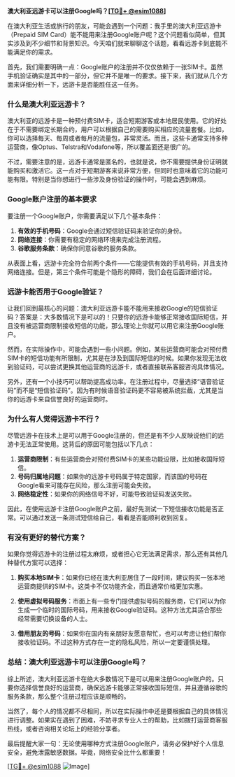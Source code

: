 **澳大利亚远游卡可以注册Google吗？[[TG💪+ @esim1088](https://t.me/s/esim1088)]**

在澳大利亚生活或旅行的朋友，可能会遇到一个问题：我手里的澳大利亚远游卡（Prepaid SIM Card）能不能用来注册Google账户呢？这个问题看似简单，但其实涉及到不少细节和背景知识。今天咱们就来聊聊这个话题，看看远游卡到底能不能满足你的需求。

首先，我们需要明确一点：Google账户的注册并不仅仅依赖于一张SIM卡。虽然手机验证确实是其中的一部分，但它并不是唯一的要求。接下来，我们就从几个方面来详细分析一下，远游卡是否能胜任这一任务。

### **什么是澳大利亚远游卡？**

澳大利亚的远游卡是一种预付费SIM卡，适合短期游客或本地居民使用。它的好处在于不需要绑定长期合约，用户可以根据自己的需要购买相应的流量套餐。比如，你可以选择每天、每周或者每月的流量包，非常灵活。而且，这些卡通常支持多种运营商，像Optus、Telstra和Vodafone等，所以覆盖面还是很广的。

不过，需要注意的是，远游卡通常是匿名的，也就是说，你不需要提供身份证明就能购买和激活它。这一点对于短期游客来说非常方便，但同时也意味着它的功能可能有限。特别是当你想进行一些涉及身份验证的操作时，可能会遇到麻烦。

### **Google账户注册的基本要求**

要注册一个Google账户，你需要满足以下几个基本条件：

1. **有效的手机号码**：Google会通过短信验证码来验证你的身份。
2. **网络连接**：你需要有稳定的网络环境来完成注册流程。
3. **谷歌服务条款**：确保你同意谷歌的服务条款。

从表面上看，远游卡完全符合前两个条件——它能提供有效的手机号码，并且支持网络连接。但是，第三个条件可能是个隐形的障碍，我们会在后面详细讨论。

### **远游卡能否用于Google验证？**

让我们回到最核心的问题：澳大利亚远游卡能不能用来接收Google的短信验证码？答案是：大多数情况下是可以的！只要你的远游卡能够正常接收国际短信，并且没有被运营商限制接收短信的功能，那么理论上你就可以用它来注册Google账户。

然而，在实际操作中，可能会遇到一些小问题。例如，某些运营商可能会对预付费SIM卡的短信功能有所限制，尤其是在涉及到国际短信的时候。如果你发现无法收到验证码，可以尝试更换其他运营商的远游卡，或者直接联系客服咨询具体情况。

另外，还有一个小技巧可以帮助提高成功率。在注册过程中，尽量选择“语音验证码”而不是“短信验证码”。因为有时候语音验证码更不容易被系统拦截，尤其是当你的远游卡来自信誉良好的运营商时。

### **为什么有人觉得远游卡不行？**

尽管远游卡在技术上是可以用于Google注册的，但还是有不少人反映说他们的远游卡无法正常使用。这背后的原因可能包括以下几点：

1. **运营商限制**：有些运营商会对预付费SIM卡的某些功能设限，比如接收国际短信。
2. **号码归属地问题**：如果你的远游卡号码属于特定国家，而该国的号码在Google看来可能存在风险，那么注册可能会失败。
3. **网络稳定性**：如果你的网络信号不好，可能导致验证码发送失败。

因此，在使用远游卡注册Google账户之前，最好先测试一下短信接收功能是否正常。可以通过发送一条测试短信给自己，看看是否能顺利收到回复。

### **有没有更好的替代方案？**

如果你觉得远游卡的注册过程太麻烦，或者担心它无法满足需求，那么还有其他几种替代方案可以选择：

1. **购买本地SIM卡**：如果你已经在澳大利亚居住了一段时间，建议购买一张本地运营商提供的SIM卡。这类卡不仅功能齐全，而且通常价格更加实惠。
   
2. **使用虚拟号码服务**：市面上有一些专门提供虚拟号码的服务商，它们可以为你生成一个临时的国际号码，用来接收Google验证码。这种方法尤其适合那些经常需要切换设备的人士。

3. **借用朋友的号码**：如果你在国内有亲朋好友愿意帮忙，也可以考虑让他们帮你接收验证码。不过这种方式存在一定的隐私风险，所以一定要谨慎处理。

### **总结：澳大利亚远游卡可以注册Google吗？**

综上所述，澳大利亚远游卡在绝大多数情况下是可以用来注册Google账户的。只要你选择信誉良好的运营商，确保远游卡能够正常接收国际短信，并且遵循谷歌的服务条款，那么整个注册过程应该是顺畅的。

当然了，每个人的情况都不尽相同，所以在实际操作中还是要根据自己的具体情况进行调整。如果实在遇到了困难，不妨寻求专业人士的帮助，比如拨打运营商客服热线，或者咨询相关论坛上的经验分享者。

最后提醒大家一句：无论使用哪种方式注册Google账户，请务必保护好个人信息安全，避免泄露敏感数据。毕竟，网络安全比什么都重要！

[[TG💪+ @esim1088](https://t.me/s/esim1088) ![Image](https://i.postimg.cc/4NQfJmqS/Snipaste-2025-05-13-00-14-12.png)]